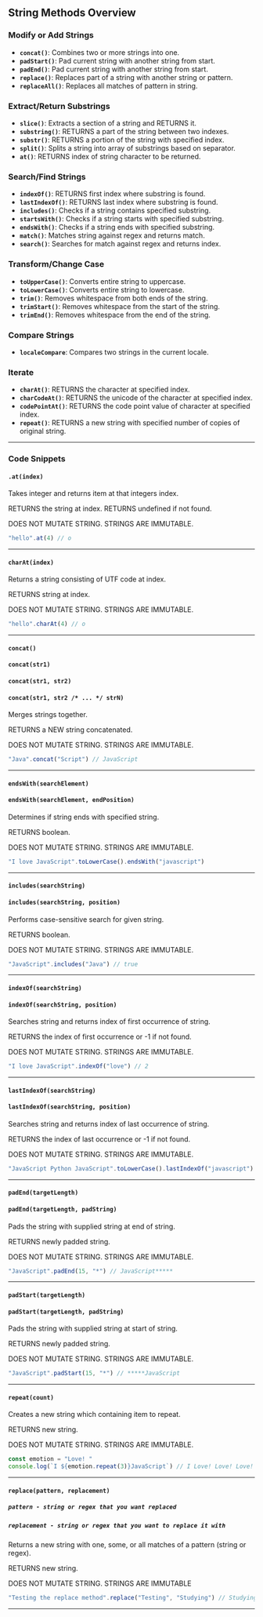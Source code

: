 ## String Methods Overview

### Modify or Add Strings
- **`concat()`**: Combines two or more strings into one.
- **`padStart()`**: Pad current string with another string from start.
- **`padEnd()`**: Pad current string with another string from start.
- **`replace()`**: Replaces part of a string with another string or pattern.
- **`replaceAll()`**: Replaces all matches of pattern in string.

### Extract/Return Substrings
- **`slice()`**: Extracts a section of a string and RETURNS it.
- **`substring()`**: RETURNS a part of the string between two indexes.
- **`substr()`**: RETURNS a portion of the string with specified index.
- **`split()`**: Splits a string into array of substrings based on separator.
- **`at()`**: RETURNS index of string character to be returned.

### Search/Find Strings
- **`indexOf()`**: RETURNS first index where substring is found.
- **`lastIndexOf()`**: RETURNS last index where substring is found.
- **`includes()`**: Checks if a string contains specified substring.
- **`startsWith()`**: Checks if a string starts with specified substring.
- **`endsWith()`**: Checks if a string ends with specified substring.
- **`match()`**: Matches string against regex and returns match.
- **`search()`**: Searches for match against regex and returns index. 

### Transform/Change Case
- **`toUpperCase()`**: Converts entire string to uppercase.
- **`toLowerCase()`**: Converts entire string to lowercase.
- **`trim()`**: Removes whitespace from both ends of the string.
- **`trimStart()`**: Removes whitespace from the start of the string.
- **`trimEnd()`**: Removes whitespace from the end of the string.

### Compare Strings
- **`localeCompare`**: Compares two strings in the current locale.

### Iterate
- **`charAt()`**: RETURNS the character at specified index.
- **`charCodeAt()`**: RETURNS the unicode of the character at specified index.
- **`codePointAt()`**: RETURNS the code point value of character at specified index.
- **`repeat()`**: RETURNS a new string with specified number of copies of original string.

---

### Code Snippets

#### `.at(index)`
Takes integer and returns item at that integers index.

RETURNS the string at index.
RETURNS undefined if not found.

DOES NOT MUTATE STRING. STRINGS ARE IMMUTABLE.
```js
"hello".at(4) // o
```
---

#### `charAt(index)`
Returns a string consisting of UTF code at index.

RETURNS string at index.

DOES NOT MUTATE STRING. STRINGS ARE IMMUTABLE.
```js
"hello".charAt(4) // o
```

---
#### `concat()`
#### `concat(str1)`
#### `concat(str1, str2)`
#### `concat(str1, str2 /* ... */ strN)`
Merges strings together.

RETURNS a NEW string concatenated.

DOES NOT MUTATE STRING. STRINGS ARE IMMUTABLE.
```js
"Java".concat("Script") // JavaScript
```

---
#### `endsWith(searchElement)`
#### `endsWith(searchElement, endPosition)`
Determines if string ends with specified string.

RETURNS boolean.

DOES NOT MUTATE STRING. STRINGS ARE IMMUTABLE.
```js
"I love JavaScript".toLowerCase().endsWith("javascript")
```

---
#### `includes(searchString)`
#### `includes(searchString, position)`
Performs case-sensitive search for given string.

RETURNS boolean.

DOES NOT MUTATE STRING. STRINGS ARE IMMUTABLE.
```js
"JavaScript".includes("Java") // true
```

---
#### `indexOf(searchString)`
#### `indexOf(searchString, position)`
Searches string and returns index of first occurrence of string.

RETURNS the index of first occurrence or -1 if not found.

DOES NOT MUTATE STRING. STRINGS ARE IMMUTABLE.
```js
"I love JavaScript".indexOf("love") // 2
```

---
#### `lastIndexOf(searchString)`
#### `lastIndexOf(searchString, position)`
Searches string and returns index of last occurrence of string.

RETURNS the index of last occurrence or -1 if not found.

DOES NOT MUTATE STRING. STRINGS ARE IMMUTABLE.
```js
"JavaScript Python JavaScript".toLowerCase().lastIndexOf("javascript") // 18
```

---
#### `padEnd(targetLength)`
#### `padEnd(targetLength, padString)`
Pads the string with supplied string at end of string.

RETURNS newly padded string.

DOES NOT MUTATE STRING. STRINGS ARE IMMUTABLE.
```js
"JavaScript".padEnd(15, "*") // JavaScript*****
```

---
#### `padStart(targetLength)`
#### `padStart(targetLength, padString)`
Pads the string with supplied string at start of string.

RETURNS newly padded string.

DOES NOT MUTATE STRING. STRINGS ARE IMMUTABLE.
```js
"JavaScript".padStart(15, "*") // *****JavaScript
```

---
#### `repeat(count)`
Creates a new string which containing item to repeat.

RETURNS new string.

DOES NOT MUTATE STRING. STRINGS ARE IMMUTABLE.
```js
const emotion = "Love! "
console.log(`I ${emotion.repeat(3)}JavaScript`) // I Love! Love! Love! JavaScript
```

---
#### `replace(pattern, replacement)`
##### `pattern - string or regex that you want replaced`
##### `replacement - string or regex that you want to replace it with`
Returns a new string with one, some, or all matches of a pattern (string or regex).

RETURNS new string.

DOES NOT MUTATE STRING. STRINGS ARE IMMUTABLE
```js
"Testing the replace method".replace("Testing", "Studying") // Studying the replace method.
```

---
<!-- #### `replaceAll(pattern, replacement)` -->